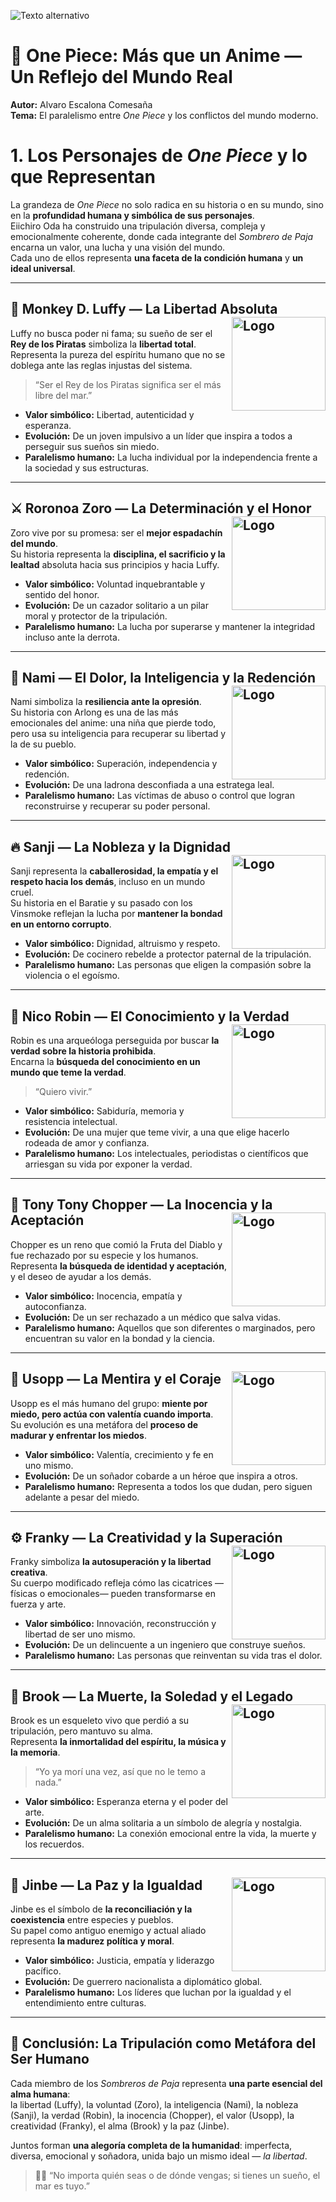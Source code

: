 ![Texto alternativo](one-piece-logo-sky-map-rnvhneblgsvsifsw.jpg)
# 🌊 One Piece: Más que un Anime — Un Reflejo del Mundo Real

**Autor:** Alvaro Escalona Comesaña  
**Tema:** El paralelismo entre *One Piece* y los conflictos del mundo moderno.  

# 1. Los Personajes de *One Piece* y lo que Representan

La grandeza de *One Piece* no solo radica en su historia o en su mundo, sino en la **profundidad humana y simbólica de sus personajes**.  
Eiichiro Oda ha construido una tripulación diversa, compleja y emocionalmente coherente, donde cada integrante del *Sombrero de Paja* encarna un valor, una lucha y una visión del mundo.  
Cada uno de ellos representa **una faceta de la condición humana** y **un ideal universal**.

---

## 🧢 Monkey D. Luffy — La Libertad Absoluta     <img src="71KcjFwSJTL._UF894,1000_QL80_.jpg" alt="Logo" align="right" width="150"> 

Luffy no busca poder ni fama; su sueño de ser el **Rey de los Piratas** simboliza la **libertad total**.       
Representa la pureza del espíritu humano que no se doblega ante las reglas injustas del sistema.

> “Ser el Rey de los Piratas significa ser el más libre del mar.”                                  

- **Valor simbólico:** Libertad, autenticidad y esperanza.  
- **Evolución:** De un joven impulsivo a un líder que inspira a todos a perseguir sus sueños sin miedo.  
- **Paralelismo humano:** La lucha individual por la independencia frente a la sociedad y sus estructuras.

---

## ⚔️ Roronoa Zoro — La Determinación y el Honor      <img src="4.jpg" alt="Logo" align="right" width="150">

Zoro vive por su promesa: ser el **mejor espadachín del mundo**.  
Su historia representa la **disciplina, el sacrificio y la lealtad** absoluta hacia sus principios y hacia Luffy.

- **Valor simbólico:** Voluntad inquebrantable y sentido del honor.  
- **Evolución:** De un cazador solitario a un pilar moral y protector de la tripulación.  
- **Paralelismo humano:** La lucha por superarse y mantener la integridad incluso ante la derrota.

---

## 🍊 Nami — El Dolor, la Inteligencia y la Redención  <img src="9b30a31952df316ab03ae85522b7d205.jpg" alt="Logo" align="right" width="150">

Nami simboliza la **resiliencia ante la opresión**.  
Su historia con Arlong es una de las más emocionales del anime: una niña que pierde todo, pero usa su inteligencia para recuperar su libertad y la de su pueblo.

- **Valor simbólico:** Superación, independencia y redención.  
- **Evolución:** De una ladrona desconfiada a una estratega leal.  
- **Paralelismo humano:** Las víctimas de abuso o control que logran reconstruirse y recuperar su poder personal.

---

## 🔥 Sanji — La Nobleza y la Dignidad  <img src="0367b7396bae1cb1b7e0fb04e40f3787.jpg" alt="Logo" align="right" width="150">

Sanji representa la **caballerosidad, la empatía y el respeto hacia los demás**, incluso en un mundo cruel.  
Su historia en el Baratie y su pasado con los Vinsmoke reflejan la lucha por **mantener la bondad en un entorno corrupto**.

- **Valor simbólico:** Dignidad, altruismo y respeto.  
- **Evolución:** De cocinero rebelde a protector paternal de la tripulación.  
- **Paralelismo humano:** Las personas que eligen la compasión sobre la violencia o el egoísmo.

---

## 🧠 Nico Robin — El Conocimiento y la Verdad       <img src="61nrhqUpyOL._AC_SL1500_.jpg" alt="Logo" align="right" width="150">

Robin es una arqueóloga perseguida por buscar **la verdad sobre la historia prohibida**.  
Encarna la **búsqueda del conocimiento en un mundo que teme la verdad**.

> “Quiero vivir.”

- **Valor simbólico:** Sabiduría, memoria y resistencia intelectual.  
- **Evolución:** De una mujer que teme vivir, a una que elige hacerlo rodeada de amor y confianza.  
- **Paralelismo humano:** Los intelectuales, periodistas o científicos que arriesgan su vida por exponer la verdad.

---
 
## 🦌 Tony Tony Chopper — La Inocencia y la Aceptación              <img src="bf2cf9baae7404230505757df738d826.jpg" alt="Logo" align="right" width="150">        
Chopper es un reno que comió la Fruta del Diablo y fue rechazado por su especie y los humanos.  
Representa **la búsqueda de identidad y aceptación**, y el deseo de ayudar a los demás.

- **Valor simbólico:** Inocencia, empatía y autoconfianza.  
- **Evolución:** De un ser rechazado a un médico que salva vidas.  
- **Paralelismo humano:** Aquellos que son diferentes o marginados, pero encuentran su valor en la bondad y la ciencia.

---

## 🏹 Usopp — La Mentira y el Coraje          <img src="12c2ee6684a8e981cad98c3092374a24.jpg" alt="Logo" align="right" width="150">  

Usopp es el más humano del grupo: **miente por miedo, pero actúa con valentía cuando importa**.  
Su evolución es una metáfora del **proceso de madurar y enfrentar los miedos**.

- **Valor simbólico:** Valentía, crecimiento y fe en uno mismo.  
- **Evolución:** De un soñador cobarde a un héroe que inspira a otros.  
- **Paralelismo humano:** Representa a todos los que dudan, pero siguen adelante a pesar del miedo.

---

## ⚙️ Franky — La Creatividad y la Superación       <img src="c0e50e980e729db822e8a0dee956e023.jpg" alt="Logo" align="right" width="150">

Franky simboliza **la autosuperación y la libertad creativa**.  
Su cuerpo modificado refleja cómo las cicatrices —físicas o emocionales— pueden transformarse en fuerza y arte.

- **Valor simbólico:** Innovación, reconstrucción y libertad de ser uno mismo.  
- **Evolución:** De un delincuente a un ingeniero que construye sueños.  
- **Paralelismo humano:** Las personas que reinventan su vida tras el dolor.

---

## 🎸 Brook — La Muerte, la Soledad y el Legado   <img src="Poster-One-Piece-Wanted-Brook-Wano-38x52cm-Abystyle-GBYDCO646_ad4358e1-dacc-4e37-bf75-cbb372f700da.webp" alt="Logo" align="right" width="150">

Brook es un esqueleto vivo que perdió a su tripulación, pero mantuvo su alma.  
Representa **la inmortalidad del espíritu, la música y la memoria**.

> “Yo ya morí una vez, así que no le temo a nada.”

- **Valor simbólico:** Esperanza eterna y el poder del arte.  
- **Evolución:** De un alma solitaria a un símbolo de alegría y nostalgia.  
- **Paralelismo humano:** La conexión emocional entre la vida, la muerte y los recuerdos.

---

## 🐋 Jinbe — La Paz y la Igualdad    <img src="Poster-One-Piece-Wanted-Jinbe-Wano-38x52cm-Abystyle-GBYDCO623_cc9a49c4-1359-4af7-8faa-c238d0734886.webp" alt="Logo" align="right" width="150">

Jinbe es el símbolo de **la reconciliación y la coexistencia** entre especies y pueblos.  
Su papel como antiguo enemigo y actual aliado representa **la madurez política y moral**.

- **Valor simbólico:** Justicia, empatía y liderazgo pacífico.  
- **Evolución:** De guerrero nacionalista a diplomático global.  
- **Paralelismo humano:** Los líderes que luchan por la igualdad y el entendimiento entre culturas.

---

## 🌈 Conclusión: La Tripulación como Metáfora del Ser Humano

Cada miembro de los *Sombreros de Paja* representa **una parte esencial del alma humana**:  
la libertad (Luffy), la voluntad (Zoro), la inteligencia (Nami), la nobleza (Sanji), la verdad (Robin), la inocencia (Chopper), el valor (Usopp), la creatividad (Franky), el alma (Brook) y la paz (Jinbe).

Juntos forman **una alegoría completa de la humanidad**: imperfecta, diversa, emocional y soñadora, unida bajo un mismo ideal — *la libertad*.

> 🏴‍☠️ “No importa quién seas o de dónde vengas; si tienes un sueño, el mar es tuyo.”

